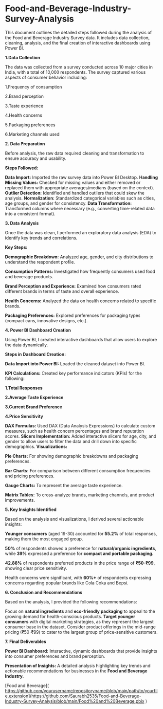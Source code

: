 # Food-and-Beverage-Industry-Survey-Analysis
This document outlines the detailed steps followed during the analysis of the Food and Beverage Industry Survey data. It includes data collection, cleaning, analysis, and the final creation of interactive dashboards using Power BI.

**1.Data Collection**

The data was collected from a survey conducted across 10 major cities in India, with a total of 10,000 respondents. The survey captured various aspects of consumer behavior including:

1.Frequency of consumption

2.Brand perception

3.Taste experience

4.Health concerns

5.Packaging preferences

6.Marketing channels used

**2. Data Preparation**

Before analysis, the raw data required cleaning and transformation to ensure accuracy and usability.

**Steps Followed:**

**Data Import:** Imported the raw survey data into Power BI Desktop.
**Handling Missing Values:** Checked for missing values and either removed or replaced them with appropriate averages/medians (based on the context).
**Outlier Detection:** Identified and handled outliers that could skew the analysis.
**Normalization:** Standardized categorical variables such as cities, age groups, and gender for consistency.
**Data Transformation:** Transformed columns where necessary (e.g., converting time-related data into a consistent format).

**3. Data Analysis**

Once the data was clean, I performed an exploratory data analysis (EDA) to identify key trends and correlations.

**Key Steps:**

**Demographic Breakdown:** Analyzed age, gender, and city distributions to understand the respondent profile.

**Consumption Patterns:** Investigated how frequently consumers used food and beverage products.

**Brand Perception and Experience:** Examined how consumers rated different brands in terms of taste and overall experience.

**Health Concerns:** Analyzed the data on health concerns related to specific brands.

**Packaging Preferences:** Explored preferences for packaging types (compact cans, innovative designs, etc.).

**4. Power BI Dashboard Creation**

Using Power BI, I created interactive dashboards that allow users to explore the data dynamically.

**Steps in Dashboard Creation:**

**Data Import into Power BI:** Loaded the cleaned dataset into Power BI.

**KPI Calculations:** Created key performance indicators (KPIs) for the following:

**1.Total Responses**

**2.Average Taste Experience**

**3.Current Brand Preference**

**4.Price Sensitivity**

**DAX Formulas:** Used DAX (Data Analysis Expressions) to calculate custom measures, such as health concern percentages and brand reputation scores.
**Slicers Implementation:** Added interactive slicers for age, city, and gender to allow users to filter the data and drill down into specific demographics.
**Visualizations:**

**Pie Charts:** For showing demographic breakdowns and packaging preferences.

**Bar Charts:** For comparison between different consumption frequencies and pricing preferences.

**Gauge Charts:** To represent the average taste experience.

**Matrix Tables:** To cross-analyze brands, marketing channels, and product improvements.

**5. Key Insights Identified**

Based on the analysis and visualizations, I derived several actionable insights:

**Younger consumers** (aged 19-30) accounted for **55.2%** of total responses, making them the most engaged group.

**50%** of respondents showed a preference for **natural/organic ingredients**, while **39%** expressed a preference for **compact and portable packaging.**

**42.88%** of respondents preferred products in the price range of **₹50-₹99**, showing clear price sensitivity.

Health concerns were significant, with **60%+** of respondents expressing concerns regarding popular brands like Cola Coka and Bepsi.

**6. Conclusion and Recommendations**

Based on the analysis, I provided the following recommendations:

Focus on **natural ingredients** and **eco-friendly packaging** to appeal to the growing demand for health-conscious products.
**Target younger consumers** with digital marketing strategies, as they represent the largest consumer base in the dataset.
Consider product offerings in the mid-range pricing (₹50-₹99) to cater to the largest group of price-sensitive customers.

**7. Final Deliverables**

**Power BI Dashboard:** Interactive, dynamic dashboards that provide insights into consumer preferences and brand perception.

**Presentation of Insights:** A detailed analysis highlighting key trends and actionable recommendations for businesses in the **Food and Beverage Industry.**

[Food and Beverage]( https://github.com/yourusername/repositoryname/blob/main/path/to/yourfile.extension](https://github.com/Saurabh2535/Food-and-Beverage-Industry-Survey-Analysis/blob/main/Food%20and%20Beverage.pbix )









